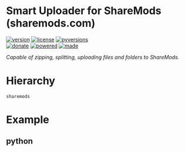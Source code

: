 # Smart Uploader for ShareMods (sharemods.com)

<badges>[![version](https://img.shields.io/pypi/v/sharemods.svg)](https://pypi.org/project/sharemods/)
[![license](https://img.shields.io/pypi/l/sharemods.svg)](https://pypi.org/project/sharemods/)
[![pyversions](https://img.shields.io/pypi/pyversions/sharemods.svg)](https://pypi.org/project/sharemods/)  
[![donate](https://img.shields.io/badge/Donate-Paypal-0070ba.svg)](https://paypal.me/foxe6)
[![powered](https://img.shields.io/badge/Powered%20by-UTF8-red.svg)](https://paypal.me/foxe6)
[![made](https://img.shields.io/badge/Made%20with-PyCharm-red.svg)](https://paypal.me/foxe6)
</badges>

<i>Capable of zipping, splitting, uploading files and folders to ShareMods.</i>

# Hierarchy

```
sharemods
```

# Example

## python
```python

```
